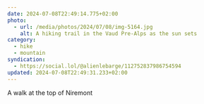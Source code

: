 ```yaml
---
date: 2024-07-08T22:49:14.775+02:00
photo:
  - url: /media/photos/2024/07/08/img-5164.jpg
    alt: A hiking trail in the Vaud Pre-Alps as the sun sets
category:
  - hike
  - mountain
syndication:
  - https://social.lol/@alienlebarge/112752837986754594
updated: 2024-07-08T22:49:31.233+02:00
---
```


A walk at the top of Niremont
